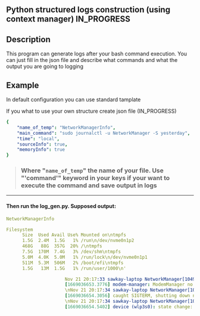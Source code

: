 ## Python structured logs construction (using context manager) IN_PROGRESS

## Description

This program can generate logs after your bash command execution. You can just fill in the json file and describe what commands and what the output you are going to logging

## Example

In default configuration you can use standard tamplate

If you what to use your own structure create json file (IN_PROGRESS)

```yaml
{
    "name_of_temp": "NetworkManagerInfo",
    "main_command": "sudo journalctl -u NetworkManager -S yesterday",
    "time": "local",
    "sourceInfo": true,
    "memoryInfo": true
}
```
>  ### Where  "`name_of_temp`"  the name of your file. Use "'command'" keyword in your keys if your want to execute the command and save output in logs
___

#### Then run the log_gen.py. Supposed output:

```yaml
NetworkManagerInfo

Filesystem
      Size  Used Avail Use% Mounted on\ntmpfs           
      1.5G  2.4M  1.5G   1% /run\n/dev/nvme0n1p2  
      468G   88G  357G  20% /\ntmpfs           
      7.5G  170M  7.4G   3% /dev/shm\ntmpfs           
      5.0M  4.0K  5.0M   1% /run/lock\n/dev/nvme0n1p1  
      511M  5.3M  506M   2% /boot/efi\ntmpfs          
      1.5G   13M  1.5G   1% /run/user/1000\n'

                      Nov 21 20:17:33 sawkay-laptop NetworkManager[1049]: <info>  
                      [1669036653.3776] modem-manager: ModemManager no longer available\nNov 21 20:17:34 sawkay-laptop systemd[1]: Stopping Network Manager...
                      \nNov 21 20:17:34 sawkay-laptop NetworkManager[1049]: <info>  
                      [1669036654.3056] caught SIGTERM, shutting down normally.
                      \nNov 21 20:17:34 sawkay-laptop NetworkManager[1049]: <info>  
                      [1669036654.5402] device (wlp3s0): state change: activated -> deactivating (reason \'unmanaged\', sys-iface-state: \'managed\')\nNov 21 20:17:34 sawkay-laptop NetworkManager[1049]: <warn> 

```

